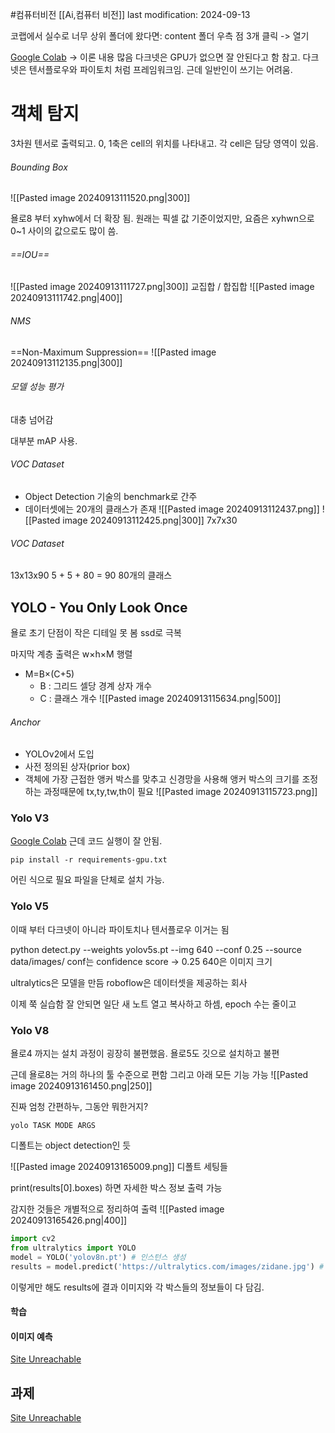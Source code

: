 #컴퓨터비전 
[[Ai,컴퓨터 비전]]
last modification: 2024-09-13

코랩에서 실수로 너무 상위 폴더에 왔다면: content 폴더 우측 점 3개 클릭 -> 열기

[Google Colab](https://colab.research.google.com/drive/1rc6JRHgKFauKo7AIuljBMorfwNk1upfq) -> 이론 내용 많음
다크넷은 GPU가 없으면 잘 안된다고 함 참고.
다크넷은 텐서플로우와 파이토치 처럼 프레임워크임. 근데 일반인이 쓰기는 어려움.

# 객체 탐지

3차원 텐서로 출력되고.
0, 1축은 cell의 위치를 나타내고. 각 cell은 담당 영역이 있음.

###### Bounding Box
![[Pasted image 20240913111520.png|300]]

욜로8 부터 xyhw에서 더 확장 됨. 원래는 픽셀 값 기준이었지만, 요즘은 xyhwn으로 0~1 사이의 값으로도 많이 씀.

###### ==IOU==
![[Pasted image 20240913111727.png|300]]
교집합 / 합집합
![[Pasted image 20240913111742.png|400]]

###### NMS
==Non-Maximum Suppression==
![[Pasted image 20240913112135.png|300]]

###### 모델 성능 평가
대충 넘어감

대부분 mAP 사용.

###### VOC Dataset
- Object Detection 기술의 benchmark로 간주
- 데이터셋에는 20개의 클래스가 존재
![[Pasted image 20240913112437.png]]
![[Pasted image 20240913112425.png|300]]
7x7x30

###### VOC Dataset
13x13x90
5 + 5 + 80 = 90
80개의 클래스

## YOLO - You Only Look Once
욜로 초기 단점이 작은 디테일 못 봄
ssd로 극복

마지막 계층 출력은 w×h×M 행렬
- M=B×(C+5)
    - B : 그리드 셀당 경계 상자 개수
    - C : 클래스 개수
![[Pasted image 20240913115634.png|500]]

###### Anchor
- YOLOv2에서 도입
- 사전 정의된 상자(prior box)
- 객체에 가장 근접한 앵커 박스를 맞추고 신경망을 사용해 앵커 박스의 크기를 조정하는 과정때문에 tx,ty,tw,th이 필요
![[Pasted image 20240913115723.png]]

### Yolo V3
[Google Colab](https://colab.research.google.com/drive/1rc6JRHgKFauKo7AIuljBMorfwNk1upfq) 
근데 코드 실행이 잘 안됨.

```
pip install -r requirements-gpu.txt
```
어린 식으로 필요 파일을 단체로 설치 가능.

### Yolo V5
이때 부터 다크넷이 아니라 파이토치나 텐서플로우
이거는 됨

python detect.py --weights yolov5s.pt --img 640 --conf 0.25 --source data/images/
conf는 confidence score -> 0.25
640은 이미지 크기

ultralytics은 모델을 만듬
roboflow은  데이터셋을 제공하는 회사

이제 쭉 실습함
잘 안되면 일단 새 노트 열고 복사하고 하셈, epoch 수는 줄이고


### Yolo V8
욜로4 까지는 설치 과정이 굉장히 불편했음.
욜로5도 깃으로 설치하고 불편

근데 욜로8는 거의 하나의 툴 수준으로 편함
그리고 아래 모든 기능 가능
![[Pasted image 20240913161450.png|250]]

진짜 엄청 간편하누, 그동안 뭐한거지?

```
yolo TASK MODE ARGS
```
디폴트는 object detection인 듯

![[Pasted image 20240913165009.png]]
디폴트 세팅들

print(results[0].boxes)
하면 자세한 박스 정보 출력 가능

감지한 것들은 개별적으로 정리하여 출력
![[Pasted image 20240913165426.png|400]]

```python
import cv2
from ultralytics import YOLO
model = YOLO('yolov8n.pt') # 인스턴스 생성
results = model.predict('https://ultralytics.com/images/zidane.jpg') # call method
```
이렇게만 해도 results에 결과 이미지와 각 박스들의 정보들이 다 담김.

#### 학습

#### 이미지 예측
[Site Unreachable](https://colab.research.google.com/drive/14PtRUZ4x67o4tczrf9j6s5jUML4AE3Vv#scrollTo=fjwoZhANvn6b)



## 과제
[Site Unreachable](https://colab.research.google.com/drive/1RA2wAKnLfjUlJ-FEuVO8WwhyFtLiFdcJ)